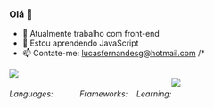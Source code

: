 ### Olá 👋

- 🔭 Atualmente trabalho com front-end
- 🌱 Estou aprendendo JavaScript
- 📫 Contate-me: lucasfernandesg@hotmail.com
/*<div>
<picture>
  <source
    srcset="https://github-readme-stats.vercel.app/api?username=lepofernandes&show_icons=true&theme=dark"
    media="(prefers-color-scheme: dark)"
  />
  <source
    srcset="https://github-readme-stats.vercel.app/api?username=lepofernandes&show_icons=true"
    media="(prefers-color-scheme: light), (prefers-color-scheme: no-preference)"
  />
  <img src="https://github-readme-stats.vercel.app/api?username=lepofernandes&show_icons=true" />
</picture>


  <div style="display: flex;">
  <h6>Languages:</h6>
  <img src="https://img.shields.io/badge/HTML-%20?style=flat-square&logo=html5&logoColor=white&color=700f0a" height="16" />
 
  <img src="https://img.shields.io/badge/CSS3-%20?style=flat-square&logo=css3&logoColor=white&color=4e0b1e" height="16" />
  <img src="https://img.shields.io/badge/JAVASCRIPT-%20?style=flat-square&logo=javascript&logoColor=white&color=3e0928" height="16" />
  
  
 

  <h6>Frameworks:</h6>
  
 
 

  <img src="https://img.shields.io/badge/BULMA-%20?style=flat-square&logo=bulma&logoColor=white&color=230538" height="16" />
 
  
  <h6>Learning:</h6>
  
<img src= "https://img.shields.io/badge/Node.js-43853D?style=for-the-badge&logo=node.js&logoColor=white"/>
<img src="https://img.shields.io/badge/TYPESCRIPT-%20?style=flat-square&logo=typescript&logoColor=white&color=1f053a" height="16" />
<img height="16" src="https://img.shields.io/badge/React-20232A?style=for-the-badge&logo=react&logoColor=61DAFB" />
</div>


